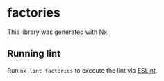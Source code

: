 # factories

This library was generated with [Nx](https://nx.dev).

## Running lint

Run `nx lint factories` to execute the lint via [ESLint](https://eslint.org/).
